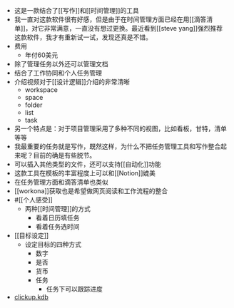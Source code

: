 - 这是一款结合了[[写作]]和[[时间管理]]的工具
- 我一直对这款软件很有好感，但是由于在时间管理方面已经在用[[滴答清单]]，对它非常满意，一直没有想过更换。最近看到[[steve yang]]强烈推荐这款软件，我才有重新试一试，发现还真是不错。
- 费用
    - 年付60美元
- 除了管理任务以外还可以管理文档
- 结合了工作协同和个人任务管理
- 介绍视频对于[[设计逻辑]]介绍的非常清晰
    - workspace
    - space
    - folder
    - list
    - task
- 另一个特点是：对于项目管理采用了多种不同的视图，比如看板，甘特，清单等等
- 我最重要的任务就是写作，既然这样，为什么不把任务管理工具和写作整合起来呢？目前的确是有些脱节。
- 可以插入其他类型的文件，还可以支持[[自动化]]功能
- 这款工具在模板的丰富程度上可以和[[Notion]]媲美
- 在任务管理方面和滴答清单也类似
- [[workona]]获取也是希望做网页阅读和工作流程的整合
- #[[个人感受]]
    - 两种[[时间管理]]的方式
        - 看着日历填任务
        - 看着任务选时间
- [[目标设定]]
    - 设定目标的四种方式
        - 数字
        - 是否
        - 货币
        - 任务
            - 任务下可以跟踪进度
- [clickup.kdb](hook://file/tIjYM9kgY?p=Y29tfmFwcGxlfkNsb3VkRG9jcy9Lbm93bGVkZ2UgZGF0YWJhc2UgYnVpbGRlcg==&n=clickup.kdb)
